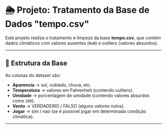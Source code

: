 # 🌦️ Projeto: Tratamento da Base de Dados "tempo.csv"

Este projeto realiza o tratamento e limpeza da base **tempo.csv**, que contém dados climáticos com valores ausentes (`NaN`) e outliers (valores absurdos).

---

## 📂 Estrutura da Base
As colunas do dataset são:

- **Aparencia** → sol, nublado, chuva, etc.  
- **Temperatura** → valores em Fahrenheit (contendo outliers).  
- **Umidade** → porcentagem de umidade (contendo valores absurdos como `200`).  
- **Vento** → VERDADEIRO / FALSO (alguns valores nulos).  
- **Jogar** → sim / nao (se é possível jogar em determinada condição climática).  

---
